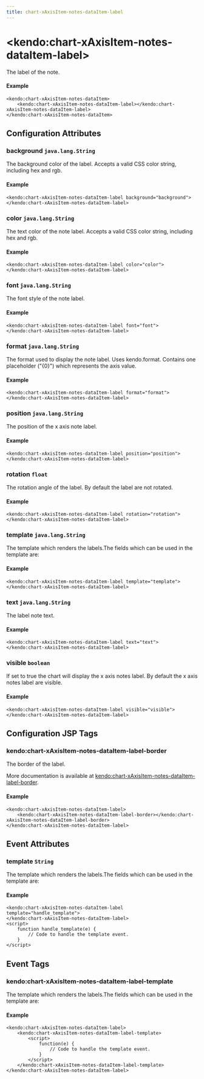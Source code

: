 ```yaml
---
title: chart-xAxisItem-notes-dataItem-label
---
```


# \<kendo:chart-xAxisItem-notes-dataItem-label\>

The label of the note.

#### Example
    <kendo:chart-xAxisItem-notes-dataItem>
        <kendo:chart-xAxisItem-notes-dataItem-label></kendo:chart-xAxisItem-notes-dataItem-label>
    </kendo:chart-xAxisItem-notes-dataItem>

## Configuration Attributes

### background `java.lang.String`

The background color of the label. Accepts a valid CSS color string, including hex and rgb.

#### Example
    <kendo:chart-xAxisItem-notes-dataItem-label background="background">
    </kendo:chart-xAxisItem-notes-dataItem-label>

### color `java.lang.String`

The text color of the note label. Accepts a valid CSS color string, including hex and rgb.

#### Example
    <kendo:chart-xAxisItem-notes-dataItem-label color="color">
    </kendo:chart-xAxisItem-notes-dataItem-label>

### font `java.lang.String`

The font style of the note label.

#### Example
    <kendo:chart-xAxisItem-notes-dataItem-label font="font">
    </kendo:chart-xAxisItem-notes-dataItem-label>

### format `java.lang.String`

The format used to display the note label. Uses kendo.format. Contains one placeholder ("{0}") which represents the axis value.

#### Example
    <kendo:chart-xAxisItem-notes-dataItem-label format="format">
    </kendo:chart-xAxisItem-notes-dataItem-label>

### position `java.lang.String`

The position of the x axis note label.

#### Example
    <kendo:chart-xAxisItem-notes-dataItem-label position="position">
    </kendo:chart-xAxisItem-notes-dataItem-label>

### rotation `float`

The rotation angle of the label. By default the label are not rotated.

#### Example
    <kendo:chart-xAxisItem-notes-dataItem-label rotation="rotation">
    </kendo:chart-xAxisItem-notes-dataItem-label>

### template `java.lang.String`

The template which renders the labels.The fields which can be used in the template are:

#### Example
    <kendo:chart-xAxisItem-notes-dataItem-label template="template">
    </kendo:chart-xAxisItem-notes-dataItem-label>

### text `java.lang.String`

The label note text.

#### Example
    <kendo:chart-xAxisItem-notes-dataItem-label text="text">
    </kendo:chart-xAxisItem-notes-dataItem-label>

### visible `boolean`

If set to true the chart will display the x axis notes label. By default the x axis notes label are visible.

#### Example
    <kendo:chart-xAxisItem-notes-dataItem-label visible="visible">
    </kendo:chart-xAxisItem-notes-dataItem-label>


##  Configuration JSP Tags

### kendo:chart-xAxisItem-notes-dataItem-label-border

The border of the label.

More documentation is available at [kendo:chart-xAxisItem-notes-dataItem-label-border](/api/wrappers/jsp/chart/xaxisitem-notes-dataitem-label-border).

#### Example

    <kendo:chart-xAxisItem-notes-dataItem-label>
        <kendo:chart-xAxisItem-notes-dataItem-label-border></kendo:chart-xAxisItem-notes-dataItem-label-border>
    </kendo:chart-xAxisItem-notes-dataItem-label>


## Event Attributes

### template `String`

The template which renders the labels.The fields which can be used in the template are:


#### Example
    <kendo:chart-xAxisItem-notes-dataItem-label template="handle_template">
    </kendo:chart-xAxisItem-notes-dataItem-label>
    <script>
        function handle_template(e) {
            // Code to handle the template event.
        }
    </script>

## Event Tags

### kendo:chart-xAxisItem-notes-dataItem-label-template

The template which renders the labels.The fields which can be used in the template are:


#### Example
    <kendo:chart-xAxisItem-notes-dataItem-label>
        <kendo:chart-xAxisItem-notes-dataItem-label-template>
            <script>
                function(e) {
                    // Code to handle the template event.
                }
            </script>
        </kendo:chart-xAxisItem-notes-dataItem-label-template>
    </kendo:chart-xAxisItem-notes-dataItem-label>

